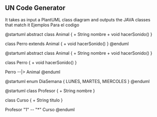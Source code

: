 ## UN Code Generator

It takes as input a PlantUML class diagram and outputs the JAVA classes that match it
Ejemplos Para el codigo

@startuml
abstract class Animal {
    + String nombre
    + void hacerSonido()
}

class Perro extends Animal {
    + void hacerSonido()
}
@enduml

@startuml
abstract class Animal {
    + String nombre
    + void hacerSonido()
}

class Perro {
    + void hacerSonido()
}

Perro --|> Animal
@enduml

@startuml
enum DiaSemana {
    LUNES, MARTES, MIERCOLES
}
@enduml

@startuml
class Profesor {
    + String nombre
}

class Curso {
    + String titulo
}

Profesor "1" -- "*" Curso
@enduml
